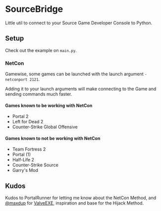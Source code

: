 # SourceBridge

Little util to connect to your Source Game Developer Console to Python.

## Setup

Check out the example on `main.py`.

### NetCon

Gamewise, some games can be launched with the launch argument `-netconport 2121`.

Adding it to your launch arguments will make connecting to the Game and sending commands much faster.

#### Games known to be working with NetCon

- Portal 2
- Left for Dead 2
- Counter-Strike Global Offensive

#### Games known to not be working with NetCon

- Team Fortress 2
- Portal (1)
- Half-Life 2
- Counter-Strike Source
- Garry's Mod

## Kudos

Kudos to PortalRunner for letting me know about the NetCon Method, and [@maxdup](https://github.com/maxdup) for [ValveEXE](https://github.com/pySourceSDK/ValveEXE), inspiration and base for the Hijack Method. 
